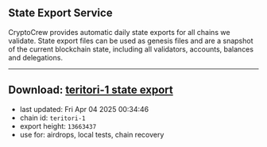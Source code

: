## State Export Service
CryptoCrew provides automatic daily state exports for all chains we validate. State export files can be used as genesis files and are a snapshot of the current blockchain state, including all validators, accounts, balances and delegations.

---
**Download: [teritori-1 state export](https://dl-eu2.ccvalidators.com/SERVICE/teritori/teritori-1_export_13663437.json)**
---

- last updated: Fri Apr 04 2025 00:34:46
- chain id: `teritori-1`
- export height: `13663437`
- use for: airdrops, local tests, chain recovery
